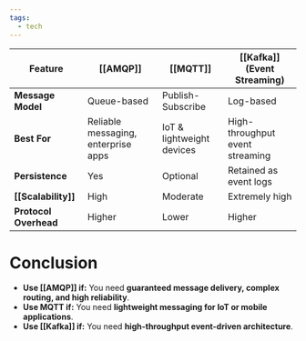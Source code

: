 ```yaml
---
tags:
  - tech
---
```


| Feature               | **[[AMQP]]**                        | **[[MQTT]]**              | **[[Kafka]] (Event Streaming)** |
| --------------------- | ----------------------------------- | ------------------------- | ------------------------------- |
| **Message Model**     | Queue-based                         | Publish-Subscribe         | Log-based                       |
| **Best For**          | Reliable messaging, enterprise apps | IoT & lightweight devices | High-throughput event streaming |
| **Persistence**       | Yes                                 | Optional                  | Retained as event logs          |
| **[[Scalability]]**   | High                                | Moderate                  | Extremely high                  |
| **Protocol Overhead** | Higher                              | Lower                     | Higher                          |

# Conclusion
- **Use [[AMQP]] if:** You need **guaranteed message delivery, complex routing, and high reliability**.
- **Use MQTT if:** You need **lightweight messaging for IoT or mobile applications**.
- **Use [[Kafka]] if:** You need **high-throughput event-driven architecture**.
